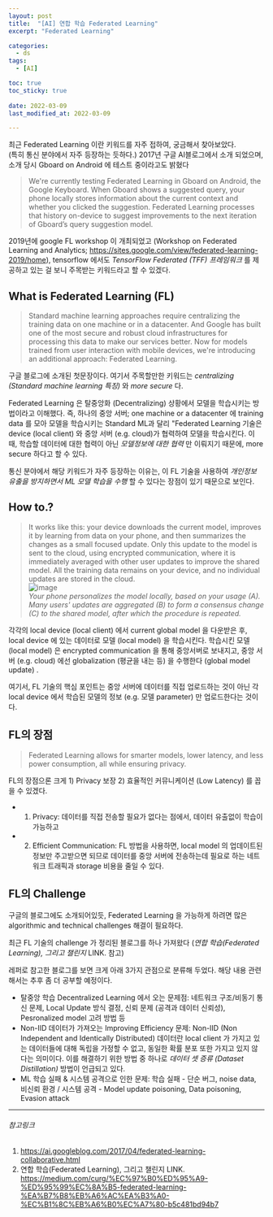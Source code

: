 ```yaml
---
layout: post
title:  "[AI] 연합 학습 Federated Learning"
excerpt: "Federated Learning"

categories:
  - ds
tags:
  - [AI]

toc: true
toc_sticky: true
 
date: 2022-03-09
last_modified_at: 2022-03-09

---
```


최근 Federated Learning 이란 키워드를 자주 접하여, 궁금해서 찾아보았다.  
(특히 통신 분야에서 자주 등장하는 듯하다.) 2017년 구글 AI블로그에서 소개 되었으며, 소개 당시 Gboard on Android
에 테스트 중이라고도 밝혔다 
> We're currently testing Federated Learning in Gboard on Android, the Google Keyboard. When Gboard shows a suggested query, your phone locally stores information about the current context and whether you clicked the suggestion. Federated Learning processes that history on-device to suggest improvements to the next iteration of Gboard’s query suggestion model.

2019년에 google FL workshop 이 개최되었고 (Workshop on Federated Learning and Analytics; https://sites.google.com/view/federated-learning-2019/home), tensorflow 에서도 _TensorFlow Federated (TFF) 프레임워크_ 를 제공하고 있는 걸 보니
주목받는 키워드라고 할 수 있겠다.


## What is Federated Learning (FL)
> Standard machine learning approaches require centralizing the training data on one machine or in a datacenter. And Google has built one of the most secure and robust cloud infrastructures for processing this data to make our services better. Now for models trained from user interaction with mobile devices, we're introducing an additional approach: Federated Learning.

구글 블로그에 소개된 첫문장이다. 여기서 주목할만한 키워드는 _centralizing (Standard machine learning 특징)_ 와 _more secure_ 다.

Federated Learning 은 탈중앙화 (Decentralizing) 상황에서 모델을 학습시키는 방법이라고 이해했다. 즉, 하나의 중앙 서버; one machine or a datacenter 에 training data 를 모아
모델을 학습시키는 Standard ML과 달리 "Federated Learning 기술은 device (local client) 와 중앙 서버 (e.g. cloud)가 협력하여 모델을 학습시킨다. 
이 때, 학습할 데이터에 대한 협력이 아닌 _모델정보에 대한 협력_ 만 이뤄지기 때문에, more secure 하다고 할 수 있다. 

통신 분야에서 해당 키워드가 자주 등장하는 이유는, 이 FL 기술을 사용하여 _개인정보 유출을 방지하면서 ML 모델 학습을 수행_ 할 수 있다는 장점이 있기 때문으로 보인다.

## How to.?
> It works like this: your device downloads the current model, improves it by learning from data on your phone, and then summarizes the changes as a small focused update. Only this update to the model is sent to the cloud, using encrypted communication, where it is immediately averaged with other user updates to improve the shared model. All the training data remains on your device, and no individual updates are stored in the cloud.  
![image](https://user-images.githubusercontent.com/98376833/157426012-ed33e0c7-82f7-4847-9750-bd703ea4c78e.png)  
_Your phone personalizes the model locally, based on your usage (A). Many users' updates are aggregated (B) to form a consensus change (C) to the shared model, after which the procedure is repeated._

각각의 local device (local client) 에서 current global model 을 다운받은 후, local device 에 있는 데이터로 모델 (local model) 을 학습시킨다. 
학습시킨 모델 (local model) 은 encrypted communication 을 통해 중앙서버로 보내지고, 중앙 서버 (e.g. cloud) 에선 globalization (평균을 내는 등) 을 수행한다 (global model update) . 

여기서, FL 기술의 핵심 포인트는 중앙 서버에 데이터를 직접 업로드하는 것이 아닌 각 local device 에서 학습된 모델의 정보 (e.g. 모델 parameter) 만 업로드한다는 것이다.

## FL의 장점
> Federated Learning allows for smarter models, lower latency, and less power consumption, all while ensuring privacy.

FL의 장점으론 크게 1) Privacy 보장 2) 효율적인 커뮤니케이션 (Low Latency) 를 꼽을 수 있겠다. 

* 1) Privacy:  데이터를 직접 전송할 필요가 없다는 점에서, 데이터 유출없이 학습이 가능하고
* 2) Efficient Communication: FL 방법을 사용하면, local model 의 업데이트된 정보만 주고받으면 되므로 데이터를 중앙 서버에 전송하는데 필요로 하는 네트워크 트래픽과 storage 비용을 줄일 수 있다. 

## FL의 Challenge
구글의 블로그에도 소개되어있듯, Federated Learning 을 가능하게 하려면 많은 algorithmic and technical challenges 해결이 필요하다.

최근 FL 기술의 challenge 가 정리된 블로그를 하나 가져왔다 (_연합 학습(Federated Learning), 그리고 챌린지_ LINK. 참고)

레퍼로 참고한 블로그를 보면 크게 아래 3가지 관점으로 분류해 두었다. 해당 내용 관련해서는 추후 좀 더 공부할 예정이다.
* 탈중앙 학습 Decentralized Learning 에서 오는 문제점: 네트워크 구조/비동기 통신 문제, Local Update 방식 결정, 신뢰 문제 (공격과 데이터 신뢰성), Pesronalized model 고려 방법 등
* Non-IID 데이터가 가져오는 Improving Efficiency 문제: Non-IID (Non Independent and Identically Distributed) 데이터란 local client 가 가지고 있는 데이터들에 대해 독립을 가정할 수 없고, 동일한 확률 분포 또한 가지고 있지 않다는 의미이다. 이를 해결하기 위한 방법 중 하나로 _데이터 셋 증류 (Dataset Distillation)_ 방법이 언급되고 있다.
* ML 학습 실패 & 시스템 공격으로 인한 문제: 학습 실패 - 단순 버그, noise data, 비신뢰 환경 / 시스템 공격 - Model update poisoning, Data poisoning, Evasion attack

---

###### 참고링크
1. https://ai.googleblog.com/2017/04/federated-learning-collaborative.html  
2. 연합 학습(Federated Learning), 그리고 챌린지 LINK. https://medium.com/curg/%EC%97%B0%ED%95%A9-%ED%95%99%EC%8A%B5-federated-learning-%EA%B7%B8%EB%A6%AC%EA%B3%A0-%EC%B1%8C%EB%A6%B0%EC%A7%80-b5c481bd94b7
